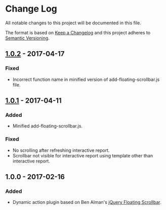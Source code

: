 # Change Log
All notable changes to this project will be documented in this file.

The format is based on [Keep a Changelog](http://keepachangelog.com/)
and this project adheres to [Semantic Versioning](http://semver.org/).

## [1.0.2] - 2017-04-17
### Fixed
- Incorrect function name in minified version of add-floating-scrollbar.js file.

## [1.0.1] - 2017-04-11
### Added
- Minified add-floating-scrollbar.js.

### Fixed
- No scrolling after refreshing interactive report.
- Scrollbar not visible for interactive report using template other than interactive report.

## 1.0.0 - 2017-02-16
### Added
- Dynamic action plugin based on Ben Alman's [jQuery Floating Scrollbar](https://gist.github.com/cowboy/846423).


[1.0.2]: https://github.com/foobarbaz-pl/apex-plugin-floating-scrollbar/compare/v1.0.1...v1.0.2
[1.0.1]: https://github.com/foobarbaz-pl/apex-plugin-floating-scrollbar/compare/v1.0.0...v1.0.1
